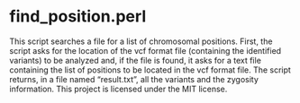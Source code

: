 # find_position.perl
This script searches a file for a list of chromosomal positions. First, the script asks for the location of the vcf format file (containing the identified variants) to be analyzed and, if the file is found, it asks for a text file containing the list of positions to be located in the vcf format file. The script returns, in a file named “result.txt”, all the variants and the zygosity information. 
This project is licensed under the MIT license.
